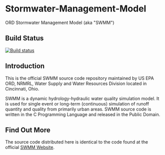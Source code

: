 Stormwater-Management-Model
===========================

ORD Stormwater Management Model (aka "SWMM")


## Build Status
[![Build status](https://ci.appveyor.com/api/projects/status/28d9pg7rollqfhqm/branch/develop?svg=true)](https://ci.appveyor.com/project/michaeltryby/stormwater-management-model/branch/develop)


## Introduction
This is the official SWMM source code repository maintained by US EPA ORD, NRMRL, Water Supply and Water Resources Division located in Cincinnati, Ohio.

SWMM is a dynamic hydrology-hydraulic water quality simulation model. It is used for single event or long-term (continuous) simulation of runoff quantity and quality from primarily urban areas. SWMM source code is written in the C Programming Language and released in the Public Domain.


## Find Out More
The source code distributed here is identical to the code found at the official [SWMM Website](http://www2.epa.gov/water-research/storm-water-management-model-swmm).
